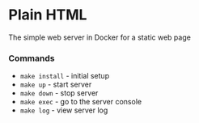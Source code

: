# Plain HTML

The simple web server in Docker for a static web page

### Commands

- `make install` - initial setup
- `make up` - start server
- `make down` - stop server
- `make exec` - go to the server console
- `make log` - view server log
